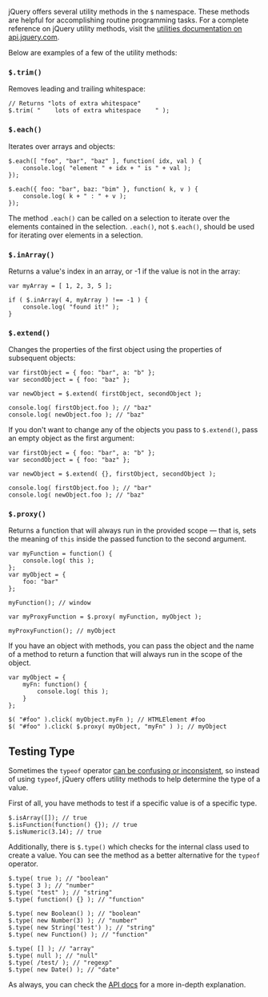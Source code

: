 <script>{
	"title": "Utility Methods",
	"level": "beginner",
	"source": "http://jqfundamentals.com/legacy",
	"attribution": [ "jQuery Fundamentals" ]
}</script>

jQuery offers several utility methods in the `$` namespace. These methods are helpful for accomplishing routine programming tasks. For a complete reference on jQuery utility methods, visit the [utilities documentation on api.jquery.com](https://api.jquery.com/category/utilities/).

Below are examples of a few of the utility methods:

### `$.trim()`

Removes leading and trailing whitespace:

```
// Returns "lots of extra whitespace"
$.trim( "    lots of extra whitespace    " );
```

### `$.each()`

Iterates over arrays and objects:

```
$.each([ "foo", "bar", "baz" ], function( idx, val ) {
	console.log( "element " + idx + " is " + val );
});

$.each({ foo: "bar", baz: "bim" }, function( k, v ) {
	console.log( k + " : " + v );
});
```

The method `.each()` can be called on a selection to iterate over the elements contained in the selection. `.each()`, not `$.each()`, should be used for iterating over elements in a selection.

### `$.inArray()`

Returns a value's index in an array, or -1 if the value is not in the array:

```
var myArray = [ 1, 2, 3, 5 ];

if ( $.inArray( 4, myArray ) !== -1 ) {
	console.log( "found it!" );
}
```

### `$.extend()`

Changes the properties of the first object using the properties of subsequent objects:

```
var firstObject = { foo: "bar", a: "b" };
var secondObject = { foo: "baz" };

var newObject = $.extend( firstObject, secondObject );

console.log( firstObject.foo ); // "baz"
console.log( newObject.foo ); // "baz"
```

If you don't want to change any of the objects you pass to `$.extend()`, pass an empty object as the first argument:

```
var firstObject = { foo: "bar", a: "b" };
var secondObject = { foo: "baz" };

var newObject = $.extend( {}, firstObject, secondObject );

console.log( firstObject.foo ); // "bar"
console.log( newObject.foo ); // "baz"
```

### `$.proxy()`

Returns a function that will always run in the provided scope — that is, sets the meaning of `this` inside the passed function to the second argument.

```
var myFunction = function() {
	console.log( this );
};
var myObject = {
	foo: "bar"
};

myFunction(); // window

var myProxyFunction = $.proxy( myFunction, myObject );

myProxyFunction(); // myObject
```

If you have an object with methods, you can pass the object and the name of a method to return a function that will always run in the scope of the object.

```
var myObject = {
	myFn: function() {
		console.log( this );
	}
};

$( "#foo" ).click( myObject.myFn ); // HTMLElement #foo
$( "#foo" ).click( $.proxy( myObject, "myFn" ) ); // myObject
```

## Testing Type

Sometimes the `typeof` operator [can be confusing or inconsistent](https://developer.mozilla.org/en-US/docs/Web/JavaScript/Reference/Operators/typeof), so instead of using `typeof`, jQuery offers utility methods to help determine the type of a value.

First of all, you have methods to test if a specific value is of a specific type.

```
$.isArray([]); // true
$.isFunction(function() {}); // true
$.isNumeric(3.14); // true
```

Additionally, there is `$.type()` which checks for the internal class used to create a value. You can see the method as a better alternative for the `typeof` operator.

```
$.type( true ); // "boolean"
$.type( 3 ); // "number"
$.type( "test" ); // "string"
$.type( function() {} ); // "function"

$.type( new Boolean() ); // "boolean"
$.type( new Number(3) ); // "number"
$.type( new String('test') ); // "string"
$.type( new Function() ); // "function"

$.type( [] ); // "array"
$.type( null ); // "null"
$.type( /test/ ); // "regexp"
$.type( new Date() ); // "date"
```

As always, you can check the [API docs](https://api.jquery.com/jQuery.type/) for a more in-depth explanation.
